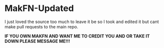 # MakFN-Updated

I just loved the source too much to leave it be so I took and edited it but cant make pull requests to the main repo.

**IF YOU OWN MAKFN AND WANT ME TO CREDIT YOU AND OR TAKE IT DOWN PLEASE MESSAGE ME!!!**
